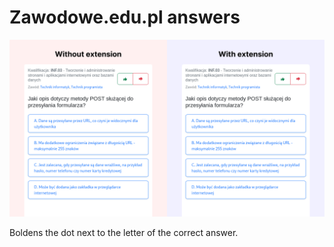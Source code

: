 # Zawodowe.edu.pl answers

![With/without extension](https://github.com/jezyq14/zawodowe-edu-answers/blob/main/assets/without_with.png?raw=true "With/without extension")

Boldens the dot next to the letter of the correct answer.
